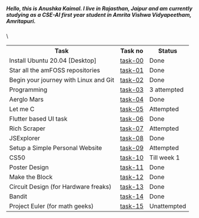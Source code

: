<h5>Hello, this is Anushka Kaimal. I live in Rajasthan, Jaipur and am currently studying as a CSE-AI first year student in Amrita Vishwa Vidyapeetham, Amritapuri.</h5>\






<table>
  <tr>
    <th>Task</th>
    <th>Task no</th>
    <th>Status</th>
  </tr>
  <tr>
    <td>Install Ubuntu 20.04 [Desktop]</td>
    <td><a href='https://github.com/ANUSHKALA/amfoss_tasks/tree/main/task-00'>task-00</a></td>
    <td>Done</td>
  </tr>
  <tr>
    <td>Star all the amFOSS repositories</td>
    <td ><a href='https://github.com/ANUSHKALA/amfoss_tasks/tree/main/task-01'>task-01</a></td>
    <td>Done</td>
  </tr>
    <tr>
    <td>Begin your journey with Linux and Git</td>
    <td><a href='https://github.com/ANUSHKALA/amfoss_tasks/tree/main/task-02'>task-02</a></td>
    <td>Done</td>
  </tr>
    <tr>
    <td>Programming</td>
    <td><a href='https://github.com/ANUSHKALA/amfoss_tasks/tree/main/task-03'>task-03</a></td>
    <td>3 attempted</td>
  </tr>
    <tr>
    <td>Aerglo Mars</td>
    <td><a href='https://github.com/ANUSHKALA/amfoss_tasks/tree/main/task-04'>task-04</a></td>
    <td>Done</td>
  </tr>
    <tr>
    <td> Let me C</td>
      <td><a href='https://github.com/ANUSHKALA/amfoss_tasks/tree/main/task-05'>task-05</a></td>
    <td>Attempted</td>
  </tr>
    <tr>
    <td>Flutter based UI task</td>
      <td><a href='https://github.com/ANUSHKALA/amfoss_tasks/tree/main/task-06'>task-06</a></td>
    <td>Done</td>
  </tr>
    <tr>
    <td>Rich Scraper</td>
      <td><a href='https://github.com/ANUSHKALA/amfoss_tasks/tree/main/task-07'>task-07</a></td>
    <td>Attempted</td>
  </tr>
    <tr>
    <td>JSExplorer</td>
    <td><a href='https://github.com/ANUSHKALA/amfoss_tasks/tree/main/task-08'>task-08</a></td>
    <td>Done
    </td>
  </tr>
    <tr>
    <td>Setup a Simple Personal Website</td>
      <td><a href='https://github.com/ANUSHKALA/amfoss_tasks/tree/main/task-09'>task-09</a></td>
    <td>Attempted</td>
  </tr>
  <tr>
    <td>CS50</td>
    <td><a href='https://github.com/ANUSHKALA/amfoss_tasks/tree/main/task-10'>task-10</a></td>
    <td>Till week 1</td>
  </tr>
    <tr>
    <td>Poster Design</td>
    <td><a href='https://github.com/ANUSHKALA/amfoss_tasks/tree/main/task-11'>task-11</a></td>
    <td>Done</td>
  </tr>
    <tr>
    <td>Make the Block</td>
    <td><a href='https://github.com/ANUSHKALA/amfoss_tasks/tree/main/task-12'>task-12</a></td>
    <td>Done</td>
  </tr>  <tr>
    <td> Circuit Design (for Hardware freaks)</td>
    <td><a href='https://github.com/ANUSHKALA/amfoss_tasks/tree/main/task-13'>task-13</a></td>
    <td>Done</td>
  </tr>
    <tr>
    <td>Bandit</td>
      <td><a href='https://github.com/ANUSHKALA/amfoss_tasks/tree/main/task-14'>task-14</a></td>
    <td>Done</td>
  </tr>
    <tr>
    <td>Project Euler (for math geeks)</td>
    <td><a href='https://github.com/ANUSHKALA/amfoss_tasks/tree/main/task-15'>task-15</a></td>
    <td>Unattempted</td>
  </tr>
</table>
